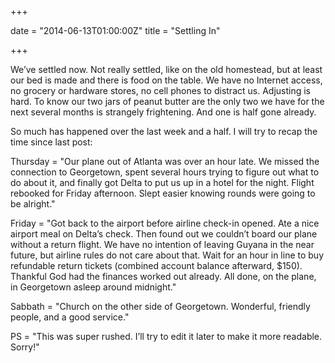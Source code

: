+++

date = "2014-06-13T01:00:00Z"
title = "Settling In"

+++

We’ve settled now. Not really settled, like on the old homestead, but at least our bed is made and there is food on the table. We have no Internet access, no grocery or hardware stores, no cell phones to distract us. Adjusting is hard. To know our two jars of peanut butter are the only two we have for the next several months is strangely frightening. And one is half gone already.

So much has happened over the last week and a half. I will try to recap the time since last post:

Thursday = "Our plane out of Atlanta was over an hour late. We missed the connection to Georgetown, spent several hours trying to figure out what to do about it, and finally got Delta to put us up in a hotel for the night. Flight rebooked for Friday afternoon. Slept easier knowing rounds were going to be alright."

Friday = "Got back to the airport before airline check-in opened. Ate a nice airport meal on Delta’s check. Then found out we couldn’t board our plane without a return flight. We have no intention of leaving Guyana in the near future, but airline rules do not care about that. Wait for an hour in line to buy refundable return tickets (combined account balance afterward, $150). Thankful God had the finances worked out already. All done, on the plane, in Georgetown asleep around midnight."

Sabbath = "Church on the other side of Georgetown. Wonderful, friendly people, and a good service."

PS = "This was super rushed. I’ll try to edit it later to make it more readable. Sorry!"